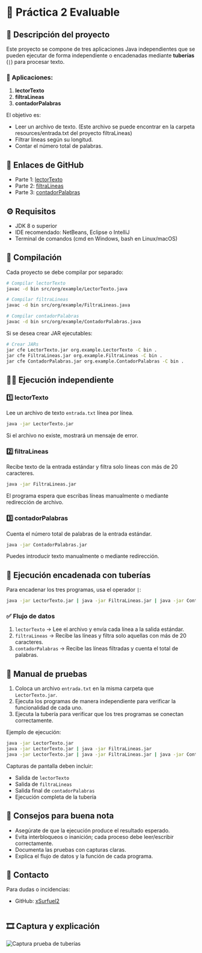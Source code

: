 # 📝 Práctica 2 Evaluable

## 📂 Descripción del proyecto
Este proyecto se compone de tres aplicaciones Java independientes que se pueden ejecutar de forma independiente o encadenadas mediante **tuberías** (`|`) para procesar texto.

### 🔹 Aplicaciones:
1. **lectorTexto**
2. **filtraLineas**
3. **contadorPalabras**

El objetivo es:
- Leer un archivo de texto. (Este archivo se puede encontrar en la carpeta resources/entrada.txt del proyecto filtraLineas)
- Filtrar líneas según su longitud.
- Contar el número total de palabras.

## 📁 Enlaces de GitHub
- Parte 1: [lectorTexto](https://github.com/xSurfuel2/LectorTexto.git)
- Parte 2: [filtraLineas](https://github.com/xSurfuel2/filtraLineas.git)
- Parte 3: [contadorPalabras](https://github.com/xSurfuel2/contadorPalabras.git)

## ⚙️ Requisitos
- JDK 8 o superior
- IDE recomendado: NetBeans, Eclipse o IntelliJ
- Terminal de comandos (cmd en Windows, bash en Linux/macOS)

## 🚀 Compilación
Cada proyecto se debe compilar por separado:
```bash
# Compilar lectorTexto
javac -d bin src/org/example/LectorTexto.java

# Compilar filtraLineas
javac -d bin src/org/example/FiltraLineas.java

# Compilar contadorPalabras
javac -d bin src/org/example/ContadorPalabras.java
```
Si se desea crear JAR ejecutables:
```bash
# Crear JARs
jar cfe LectorTexto.jar org.example.LectorTexto -C bin .
jar cfe FiltraLineas.jar org.example.FiltraLineas -C bin .
jar cfe ContadorPalabras.jar org.example.ContadorPalabras -C bin .
```

## 🏃‍♂️ Ejecución independiente
### 1️⃣ lectorTexto
Lee un archivo de texto `entrada.txt` línea por línea.
```bash
java -jar LectorTexto.jar
```
Si el archivo no existe, mostrará un mensaje de error.

### 2️⃣ filtraLineas
Recibe texto de la entrada estándar y filtra solo líneas con más de 20 caracteres.
```bash
java -jar FiltraLineas.jar
```
El programa espera que escribas líneas manualmente o mediante redirección de archivo.

### 3️⃣ contadorPalabras
Cuenta el número total de palabras de la entrada estándar.
```bash
java -jar ContadorPalabras.jar
```
Puedes introducir texto manualmente o mediante redirección.

## 🔗 Ejecución encadenada con tuberías
Para encadenar los tres programas, usa el operador `|`:
```bash
java -jar LectorTexto.jar | java -jar FiltraLineas.jar | java -jar ContadorPalabras.jar
```
### ✅ Flujo de datos
1. `lectorTexto` → Lee el archivo y envía cada línea a la salida estándar.
2. `filtraLineas` → Recibe las líneas y filtra solo aquellas con más de 20 caracteres.
3. `contadorPalabras` → Recibe las líneas filtradas y cuenta el total de palabras.

## 📄 Manual de pruebas
1. Coloca un archivo `entrada.txt` en la misma carpeta que `LectorTexto.jar`.
2. Ejecuta los programas de manera independiente para verificar la funcionalidad de cada uno.
3. Ejecuta la tubería para verificar que los tres programas se conectan correctamente.

Ejemplo de ejecución:
```bash
java -jar LectorTexto.jar
java -jar LectorTexto.jar | java -jar FiltraLineas.jar
java -jar LectorTexto.jar | java -jar FiltraLineas.jar | java -jar ContadorPalabras.jar
```
Capturas de pantalla deben incluir:
- Salida de `lectorTexto`
- Salida de `filtraLineas`
- Salida final de `contadorPalabras`
- Ejecución completa de la tubería

## 🌟 Consejos para buena nota
- Asegúrate de que la ejecución produce el resultado esperado.
- Evita interbloqueos o inanición; cada proceso debe leer/escribir correctamente.
- Documenta las pruebas con capturas claras.
- Explica el flujo de datos y la función de cada programa.

## 📌 Contacto
Para dudas o incidencias:
- GitHub: [xSurfuel2](https://github.com/xSurfuel2)

  ```
## 🎞 Captura y explicación
![Captura prueba de tuberías](PruebaPipes.png)
  ```
